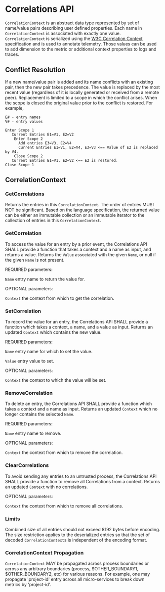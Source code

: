 # Correlations API

`CorrelationContext` is an abstract data type represented by set of name/value pairs describing user
defined properties. Each name in `CorrelationContext` is associated with exactly one value.
`CorrelationContext` is serialized using the [W3C Correlation Context](https://w3c.github.io/correlation-context/) specification and is
used to annotate telemetry. Those values can be used to add dimension to the metric or
additional context properties to logs and traces.

## Conflict Resolution

If a new name/value pair is added and its name conflicts with an existing pair, then the new pair takes precedence. The value
is replaced by the most recent value (regardless of it is locally generated or received from a remote peer). Replacement is limited to a
scope in which the conflict arises. When the scope is closed the original value prior to the conflict is restored. For example,

```
E# - entry names
V# - entry values

Enter Scope 1
   Current Entries E1=V1, E2=V2
    Enter Scope 2
      Add entries E3=V3, E2=V4
      Current Entries E1=V1, E2=V4, E3=V3 <== Value of E2 is replaced by V4.
    Close Scope 2
   Current Entries E1=V1, E2=V2 <== E2 is restored.
Close Scope 1
```

## CorrelationContext

### GetCorrelations

Returns the entries in this `CorrelationContext`. The order of entries MUST NOT be
significant. Based on the language specification, the returned value can be
either an immutable collection or an immutable iterator to the collection of
entries in this `CorrelationContext`.

### GetCorrelation

To access the value for an entry by a prior event, the Correlations API
SHALL provide a function that takes a context and a name as input, and returns a
value. Returns the `Value` associated with the given `Name`, or null
if the given `Name` is not present.

REQUIRED parameters:

`Name` entry name to return the value for.

OPTIONAL parameters:

`Context` the context from which to get the correlation.

### SetCorrelation

To record the value for an entry, the Correlations API SHALL provide a function which
takes a context, a name, and a value as input. Returns an updated `Context` which
contains the new value.

REQUIRED parameters:

`Name` entry name for which to set the value.

`Value` entry value to set.

OPTIONAL parameters:

`Context` the context to which the value will be set.

### RemoveCorrelation

To delete an entry, the Correlations API SHALL provide a function which takes a context
and a name as input. Returns an updated `Context` which no longer contains the selected `Name`.

REQUIRED parameters:

`Name` entry name to remove.

OPTIONAL parameters:

`Context` the context from which to remove the correlation.

### ClearCorrelations

To avoid sending any entries to an untrusted process, the Correlations API SHALL provide
a function to remove all Correlations from a context. Returns an updated `Context`
with no correlations.

OPTIONAL parameters:

`Context` the context from which to remove all correlations.

### Limits

Combined size of all entries should not exceed 8192 bytes before encoding.
The size restriction applies to the deserialized entries so that the set of decoded
 `CorrelationContext`s is independent of the encoding format.

### CorrelationContext Propagation

`CorrelationContext` MAY be propagated across process boundaries or across any arbitrary boundaries
(process, $OTHER_BOUNDARY1, $OTHER_BOUNDARY2, etc) for various reasons.
For example, one may propagate 'project-id' entry across all micro-services to break down metrics
by 'project-id'.
